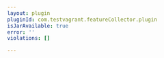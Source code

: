```yaml
---
layout: plugin
pluginId: com.testvagrant.featureCollector.plugin
isJarAvailable: true
error: ''
violations: []

---
```

